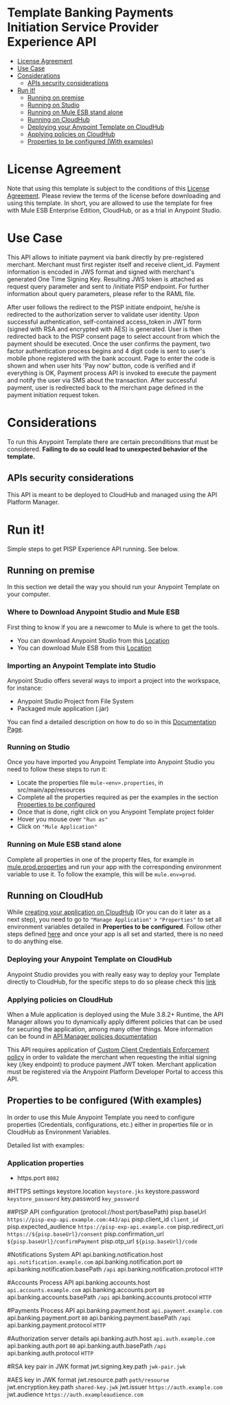 # Template Banking Payments Initiation Service Provider Experience API

+ [License Agreement](#licenseagreement)
+ [Use Case](#usecase)
+ [Considerations](#considerations)
	* [APIs security considerations](#apissecurityconsiderations)
+ [Run it!](#runit)
	* [Running on premise](#runonopremise)
	* [Running on Studio](#runonstudio)
	* [Running on Mule ESB stand alone](#runonmuleesbstandalone)
	* [Running on CloudHub](#runoncloudhub)
	* [Deploying your Anypoint Template on CloudHub](#deployingyouranypointtemplateoncloudhub)
	* [Applying policies on CloudHub](#applyingpolicies)
	* [Properties to be configured (With examples)](#propertiestobeconfigured)

# License Agreement <a name="licenseagreement"/>
Note that using this template is subject to the conditions of this [License Agreement](AnypointTemplateLicense.pdf).
Please review the terms of the license before downloading and using this template. In short, you are allowed to use the template for free with Mule ESB Enterprise Edition, CloudHub, or as a trial in Anypoint Studio.

# Use Case <a name="usecase"/>
This API allows to initiate payment via bank directly by pre-registered merchant.
Merchant must first register itself and receive client_id. Payment information is encoded in JWS format
and signed with merchant's generated One Time Signing Key. Resulting JWS token is attached as request query parameter and sent to /initiate PISP endpoint.
For further information about query parameters, please refer to the RAML file.

After user follows the redirect to the PISP initiate endpoint, he/she is redirected to the authorization server to validate
user identity. Upon successful authentication, self-contained access_token in JWT form (signed with RSA and encrypted with AES) is generated.
User is then redirected back to the PISP consent page to select account from which the payment should be executed. Once the user confirms the payment, two factor authentication process begins and 4 digit code is sent to user's mobile phone registered with the bank account. Page to enter the code is shown and when user hits 'Pay now' button, code is verified and if everything is OK, Payment process API is invoked to execute the payment and notify the user via SMS about the transaction.
After successful payment, user is redirected back to the merchant page defined in the payment initiation request token.

# Considerations <a name="considerations"/>

To run this Anypoint Template there are certain preconditions that must be considered. **Failing to do so could lead to unexpected behavior of the template.**

## APIs security considerations <a name="apissecurityconsiderations"/>
This API is meant to be deployed to CloudHub and managed using the API Platform Manager.

# Run it! <a name="runit"/>
Simple steps to get PISP Experience API running.
See below.

## Running on premise <a name="runonopremise"/>
In this section we detail the way you should run your Anypoint Template on your computer.


### Where to Download Anypoint Studio and Mule ESB
First thing to know if you are a newcomer to Mule is where to get the tools.

+ You can download Anypoint Studio from this [Location](https://www.mulesoft.com/platform/studio)
+ You can download Mule ESB from this [Location](https://www.mulesoft.com/platform/soa/mule-esb-open-source-esb)

### Importing an Anypoint Template into Studio
Anypoint Studio offers several ways to import a project into the workspace, for instance: 

+ Anypoint Studio Project from File System
+ Packaged mule application (.jar)

You can find a detailed description on how to do so in this [Documentation Page](http://www.mulesoft.org/documentation/display/current/Importing+and+Exporting+in+Studio).

### Running on Studio <a name="runonstudio"/>
Once you have imported you Anypoint Template into Anypoint Studio you need to follow these steps to run it:

+ Locate the properties file `mule-<env>.properties`, in src/main/app/resources
+ Complete all the properties required as per the examples in the section [Properties to be configured](#propertiestobeconfigured)
+ Once that is done, right click on you Anypoint Template project folder 
+ Hover you mouse over `"Run as"`
+ Click on  `"Mule Application"`

### Running on Mule ESB stand alone <a name="runonmuleesbstandalone"/>
Complete all properties in one of the property files, for example in [mule.prod.properties](../master/src/main/resources/mule.prod.properties) and run your app with the corresponding environment variable to use it. To follow the example, this will be `mule.env=prod`. 

## Running on CloudHub <a name="runoncloudhub"/>
While [creating your application on CloudHub](https://docs.mulesoft.com/runtime-manager/hello-world-on-cloudhub) (Or you can do it later as a next step), you need to go to `"Manage Application"` > `"Properties"` to set all environment variables detailed in **Properties to be configured**.
Follow other steps defined [here](#runonpremise) and once your app is all set and started, there is no need to do anything else.

### Deploying your Anypoint Template on CloudHub <a name="deployingyouranypointtemplateoncloudhub"/>
Anypoint Studio provides you with really easy way to deploy your Template directly to CloudHub, for the specific steps to do so please check this [link](http://www.mulesoft.org/documentation/display/current/Deploying+Mule+Applications#DeployingMuleApplications-DeploytoCloudHub)

### Applying policies on CloudHub <a name="applyingpolicies"/>
When a Mule application is deployed using the Mule 3.8.2+ Runtime, the API Manager allows you to dynamically apply different policies that can be used for securing the application, among many other things. More information can be found in [API Manager policies documentation](https://docs.mulesoft.com/api-manager/using-policies)

This API requires application of [Custom Client Credentials Enforcement policy](https://github.com/mulesoft/template-banking-pisp-policy) in order to validate the merchant when requesting the initial signing key (/key endpoint) to produce payment JWT token.
Merchant application must be registered via the Anypoint Platform Developer Portal to access this API.

## Properties to be configured (With examples) <a name="propertiestobeconfigured"/>
In order to use this Mule Anypoint Template you need to configure properties (Credentials, configurations, etc.) either in properties file or in CloudHub as Environment Variables. 

Detailed list with examples:
### Application properties
+ https.port `8082`


#HTTPS settings
keystore.location `keystore.jks`
keystore.password `keystore_password`
key.password `key_password`

##PISP API configuration (protocol://host:port/basePath)
pisp.baseUrl `https://pisp-exp-api.example.com:443/api`
pisp.client_id `client_id`
pisp.expected_audience `https://pisp-exp-api.example.com`
pisp.redirect_uri `https://${pisp.baseUrl}/consent`
pisp.confirmation_url `${pisp.baseUrl}/confirmPayment`
pisp.otp_url `${pisp.baseUrl}/code`

#Notifications System API
api.banking.notification.host `api.notification.example.com`
api.banking.notification.port `80`
api.banking.notification.basePath `/api`
api.banking.notification.protocol `HTTP`

#Accounts Process API
api.banking.accounts.host `api.accounts.example.com`
api.banking.accounts.port `80`
api.banking.accounts.basePath `/api`
api.banking.accounts.protocol `HTTP`

#Payments Process API
api.banking.payment.host `api.payment.example.com`
api.banking.payment.port `80`
api.banking.payment.basePath `/api`
api.banking.payment.protocol `HTTP`

#Authorization server details 
api.banking.auth.host `api.auth.example.com`
api.banking.auth.port `80`
api.banking.auth.basePath `/api`
api.banking.auth.protocol `HTTP`

#RSA key pair in JWK format
jwt.signing.key.path `jwk-pair.jwk`

#AES key in JWK format
jwt.resource.path `path/resourse`
jwt.encryption.key.path `shared-key.jwk`
jwt.issuer `https://auth.example.com`
jwt.audience `https://auth.exampleaudience.com`

